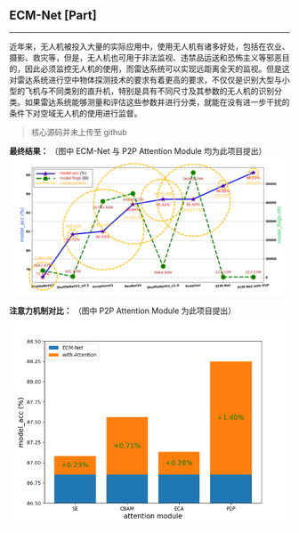 ## ECM-Net [Part]

---

近年来，无人机被投入大量的实际应用中，使用无人机有诸多好处，包括在农业、摄影、救灾等，但是，无人机也可用于非法监视、违禁品运送和恐怖主义等邪恶目的，因此必须监控无人机的使用，而雷达系统可以实现远距离全天的监视。但是这对雷达系统进行空中物体探测技术的要求有着更高的要求，不仅仅是识别大型与小型的飞机与不同类别的直升机，特别是具有不同尺寸及其参数的无人机的识别分类。如果雷达系统能够测量和评估这些参数并进行分类，就能在没有进一步干扰的条件下对空域无人机的使用进行监督。

> 核心源码并未上传至 github

<b>最终结果：</b> （图中 ECM-Net 与 P2P Attention Module 均为此项目提出）  
![结果图片](./finall_result.png)

<b>注意力机制对比：</b> （图中 P2P Attention Module 为此项目提出）  
![注意力对比](./attention_compare.png)
